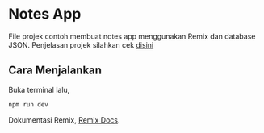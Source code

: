 # Notes App 
File projek contoh membuat notes app menggunakan Remix dan database JSON. Penjelasan projek silahkan cek [disini](https://asinkron.com/penjelasan-projek-note-app-dengan-remix/)

## Cara Menjalankan
Buka terminal lalu,
```sh
npm run dev
```

Dokumentasi Remix, [Remix Docs](https://remix.run/docs).